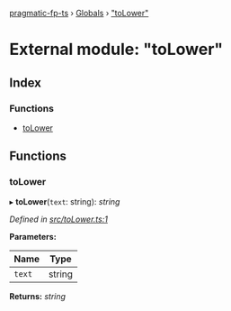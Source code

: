 [pragmatic-fp-ts](../README.md) › [Globals](../globals.md) › ["toLower"](_tolower_.md)

# External module: "toLower"

## Index

### Functions

* [toLower](_tolower_.md#tolower)

## Functions

###  toLower

▸ **toLower**(`text`: string): *string*

*Defined in [src/toLower.ts:1](https://github.com/hermann-p/pragmatic-fp-ts/blob/472cce0/src/toLower.ts#L1)*

**Parameters:**

Name | Type |
------ | ------ |
`text` | string |

**Returns:** *string*
